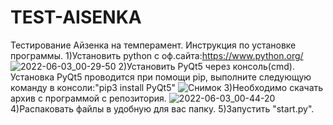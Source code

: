 # TEST-AISENKA
Тестирование Айзенка на темперамент.
Инструкция по установке программы.
1)Установить python с оф.сайта:https://www.python.org/
![2022-06-03_00-29-50](https://user-images.githubusercontent.com/103580578/171701464-cc7fc63a-2d39-4bb1-b898-7a8b8f208dba.png)
2)Установить PyQt5 через консоль(cmd).
Установка PyQt5 проводится при помощи pip, выполните следующую команду в консоли:"pip3 install PyQt5"
![Снимок](https://user-images.githubusercontent.com/103580578/171702651-27ad08e0-496d-4a84-9268-872ee1d29dea.PNG)
3)Необходимо скачать архив с программой с репозитория.
![2022-06-03_00-44-20](https://user-images.githubusercontent.com/103580578/171703724-facb30ac-0217-49f0-ac8f-cb45bcd77601.png)
4)Распаковать файлы в удобную для вас папку.
5)Запустить "start.py".
